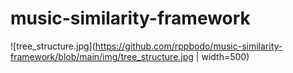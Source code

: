 # music-similarity-framework

![tree_structure.jpg](https://github.com/rppbodo/music-similarity-framework/blob/main/img/tree_structure.jpg  | width=500)

